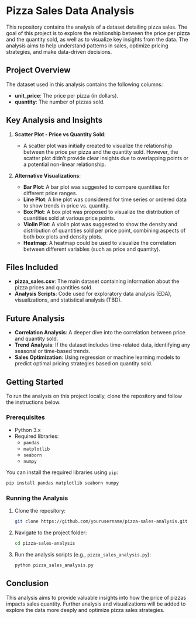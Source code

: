 # Pizza Sales Data Analysis

This repository contains the analysis of a dataset detailing pizza sales. The goal of this project is to explore the relationship between the price per pizza and the quantity sold, as well as to visualize key insights from the data. The analysis aims to help understand patterns in sales, optimize pricing strategies, and make data-driven decisions.

## Project Overview

The dataset used in this analysis contains the following columns:
- **unit_price**: The price per pizza (in dollars).
- **quantity**: The number of pizzas sold.

## Key Analysis and Insights

1. **Scatter Plot - Price vs Quantity Sold**:
   - A scatter plot was initially created to visualize the relationship between the price per pizza and the quantity sold. However, the scatter plot didn’t provide clear insights due to overlapping points or a potential non-linear relationship.
   
2. **Alternative Visualizations**:
   - **Bar Plot**: A bar plot was suggested to compare quantities for different price ranges.
   - **Line Plot**: A line plot was considered for time series or ordered data to show trends in price vs. quantity.
   - **Box Plot**: A box plot was proposed to visualize the distribution of quantities sold at various price points.
   - **Violin Plot**: A violin plot was suggested to show the density and distribution of quantities sold per price point, combining aspects of both box plots and density plots.
   - **Heatmap**: A heatmap could be used to visualize the correlation between different variables (such as price and quantity).

## Files Included

- **pizza_sales.csv**: The main dataset containing information about the pizza prices and quantities sold.
- **Analysis Scripts**: Code used for exploratory data analysis (EDA), visualizations, and statistical analysis (TBD).

## Future Analysis

- **Correlation Analysis**: A deeper dive into the correlation between price and quantity sold.
- **Trend Analysis**: If the dataset includes time-related data, identifying any seasonal or time-based trends.
- **Sales Optimization**: Using regression or machine learning models to predict optimal pricing strategies based on quantity sold.
  
## Getting Started

To run the analysis on this project locally, clone the repository and follow the instructions below.

### Prerequisites

- Python 3.x
- Required libraries:
  - `pandas`
  - `matplotlib`
  - `seaborn`
  - `numpy`

You can install the required libraries using `pip`:

```bash
pip install pandas matplotlib seaborn numpy
```

### Running the Analysis

1. Clone the repository:
   ```bash
   git clone https://github.com/yourusername/pizza-sales-analysis.git
   ```
2. Navigate to the project folder:
   ```bash
   cd pizza-sales-analysis
   ```
3. Run the analysis scripts (e.g., `pizza_sales_analysis.py`):
   ```bash
   python pizza_sales_analysis.py
   ```

## Conclusion

This analysis aims to provide valuable insights into how the price of pizzas impacts sales quantity. Further analysis and visualizations will be added to explore the data more deeply and optimize pizza sales strategies.

